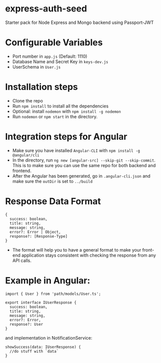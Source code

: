 # express-auth-seed
Starter pack for Node Express and Mongo backend using Passport-JWT

# Configurable Variables
- Port number in `app.js` (Default: 1110)
- Database Name and Secret Key in `keys-dev.js`
- UserSchema in `User.js`

# Installation steps
- Clone the repo
- Run `npm install` to install all the dependencies
- Optional: install `nodemon` with `npm install -g nodemon` 
- Run `nodemon` or `npm start` in the directory. 

# Integration steps for Angular
- Make sure you have installed `Angular-CLI` with `npm install -g @angular/cli`
- In the directory, run `ng new [angular-src] --skip-git --skip-commit`. This is to make sure you can use the same repo for both backend and frontend.
- After the Angular has been generated, go in `.angular-cli.json` and make sure the `outDir` is set to `../build`

# Response Data Format
```
{
  success: boolean,
  title: string,
  message: string,
  error?: Error | Object,
  response?: [Response-Type]
}
```
- The format will help you to have a general format to make your front-end application stays consistent with checking the response from any API calls. 

# Example in Angular:
```
import { User } from 'path/models/User.ts';

export interface IUserResponse {
  success: boolean,
  title: string,
  message: string,
  error?: Error,
  response?: User
}
```

and implementation in NotificationService: 
```
showSuccess(data: IUserResponse) {
  //do stuff with `data`
}
```
